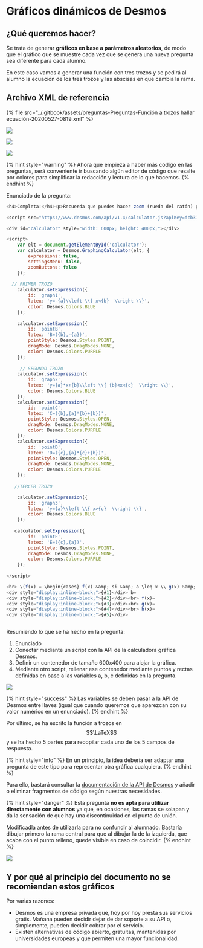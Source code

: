 # Gráficos dinámicos de Desmos

## ¿Qué queremos hacer?

Se trata de generar **gráficos en base a parámetros aleatorios**, de modo que el gráfico que se muestre cada vez que se genera una nueva pregunta sea diferente para cada alumno.

En este caso vamos a generar una función con tres trozos y se pedirá al alumno la ecuación de los tres trozos y las abscisas en que cambia la rama.

## Archivo XML de referencia

{% file src="../.gitbook/assets/preguntas-Preguntas-Función a trozos hallar ecuación-20200527-0819.xml" %}

![](<../.gitbook/assets/image (61).png>)

![](<../.gitbook/assets/image (64).png>)

![](<../.gitbook/assets/image (65).png>)

{% hint style="warning" %}
Ahora que empieza a haber  más código en las preguntas, será conveniente ir buscando algún editor de código que resalte por colores para simplificar la redacción y lectura de lo que hacemos.
{% endhint %}

Enunciado de la pregunta:

```javascript
<h4>Completa:</h4><p>Recuerda que puedes hacer zoom (rueda del ratón) para acercar o alejar la gráfica.</p>

<script src="https://www.desmos.com/api/v1.4/calculator.js?apiKey=dcb31709b452b1cf9dc26972add0fda6"></script>

<div id="calculator" style="width: 600px; height: 400px;"></div>

<script>
    var elt = document.getElementById('calculator');
    var calculator = Desmos.GraphingCalculator(elt, {
        expressions: false,
        settingsMenu: false,
        zoomButtons: false
    });
  
  // PRIMER TROZO
    calculator.setExpression({
        id: 'graph1',
        latex: 'y=-{a}\\left \\{ x<{b}  \\right \\}',
        color: Desmos.Colors.BLUE
    });
  
    calculator.setExpression({
        id: 'pointB',
        latex: 'B=({b},-{a})',
        pointStyle: Desmos.Styles.POINT,
        dragMode: Desmos.DragModes.NONE,
        color: Desmos.Colors.PURPLE
    });
   
     // SEGUNDO TROZO 
    calculator.setExpression({
        id: 'graph2',
        latex: 'y={a}*x+{b}\\left \\{ {b}<x<{c}  \\right \\}',
        color: Desmos.Colors.BLUE
    });
    calculator.setExpression({
        id: 'pointC',
        latex: 'C=({b},{a}*{b}+{b})',
        pointStyle: Desmos.Styles.OPEN,
        dragMode: Desmos.DragModes.NONE,
        color: Desmos.Colors.PURPLE
    });
    calculator.setExpression({
        id: 'pointD',
        latex: 'D=({c},{a}*{c}+{b})',
        pointStyle: Desmos.Styles.OPEN,
        dragMode: Desmos.DragModes.NONE,
        color: Desmos.Colors.PURPLE
    });
 
   //TERCER TROZO		

    calculator.setExpression({
        id: 'graph3',
        latex: 'y={a}\\left \\{ x>{c}  \\right \\}',
        color: Desmos.Colors.BLUE
    });
 
   calculator.setExpression({
        id: 'pointE',
        latex: 'E=({c},{a})',
        pointStyle: Desmos.Styles.POINT,
        dragMode: Desmos.DragModes.NONE,
        color: Desmos.Colors.PURPLE
    });
  
</script>

<br> \(f(x) = \begin{cases} f(x) &amp; si &amp; a \leq x \\ g(x) &amp; si &amp; a &lt; x &lt; b \\ h(x) &amp; si &amp; b \leq x \end{cases} \) <br><br> a=
<div style="display:inline-block;">{#1}</div> b=
<div style="display:inline-block;">{#2}</div><br> f(x)=
<div style="display:inline-block;">{#3}</div><br> g(x)=
<div style="display:inline-block;">{#4}</div><br> h(x)=
<div style="display:inline-block;">{#5}</div>



```

Resumiendo lo que se ha hecho en la pregunta:

1. Enunciado
2. Conectar mediante un script con la API de la calculadora gráfica Desmos.
3. Definir un contenedor de tamaño 600x400 para alojar la gráfica.
4. Mediante otro script, rellenar ese contenedor mediante puntos y rectas definidas en base a las variables a, b, c definidas en la pregunta.

![](<../.gitbook/assets/image (63).png>)

{% hint style="success" %}
Las variables se deben pasar a la API de Desmos entre llaves (igual que cuando queremos que aparezcan con su valor numérico en un enunciado).
{% endhint %}

Por último, se ha escrito la función a trozos en $$\LaTeX$$y se ha hecho 5 partes para recopilar cada uno de los 5 campos de respuesta.&#x20;

{% hint style="info" %}
En un principio, la idea debería ser adaptar una pregunta de este tipo para representar otra gráfica cualquiera.
{% endhint %}

Para ello, bastará consultar la [documentación de la API de Desmos](https://www.desmos.com/api/v1.5/docs/index.html) y añadir o eliminar fragmentos de código según nuestras necesidades.

{% hint style="danger" %}
Esta pregunta **no es apta para utilizar directamente con alumnos** ya que, en ocasiones, las ramas se solapan y da la sensación de que hay una discontinuidad en el punto de unión.&#x20;

Modificadla antes de utilizarla para no confundir al alumnado. Bastaría dibujar primero la rama central para que al dibujar la de la izquierda, que acaba con el punto relleno, quede visible en caso de coincidir.
{% endhint %}

![](<../.gitbook/assets/image (66).png>)

## Y por qué al principio del documento no se recomiendan estos gráficos

Por varias razones:

* Desmos es una empresa privada que, hoy por hoy presta sus servicios gratis. Mañana pueden decidir dejar de dar soporte a su API o, simplemente, pueden decidir cobrar por el servicio.
* Existen alternativas de código abierto, gratuitas, mantenidas por universidades europeas y que permiten una mayor funcionalidad.
